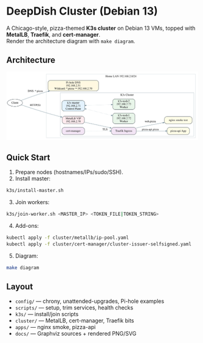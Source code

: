 # DeepDish Cluster (Debian 13)

A Chicago-style, pizza-themed **K3s cluster** on Debian 13 VMs, topped with **MetalLB**, **Traefik**, and **cert-manager**.  
Render the architecture diagram with `make diagram`.

## Architecture
![Architecture](docs/architecture.svg)

## Quick Start
1) Prepare nodes (hostnames/IPs/sudo/SSH).
2) Install master:
```bash
k3s/install-master.sh
```
3) Join workers:
```bash
k3s/join-worker.sh <MASTER_IP> <TOKEN_FILE|TOKEN_STRING>
```
4) Add-ons:
```bash
kubectl apply -f cluster/metallb/ip-pool.yaml
kubectl apply -f cluster/cert-manager/cluster-issuer-selfsigned.yaml
```
5) Diagram:
```bash
make diagram
```

## Layout
- `config/` — chrony, unattended-upgrades, Pi-hole examples  
- `scripts/` — setup, trim services, health checks  
- `k3s/` — install/join scripts  
- `cluster/` — MetalLB, cert-manager, Traefik bits  
- `apps/` — nginx smoke, pizza-api  
- `docs/` — Graphviz sources + rendered PNG/SVG  
